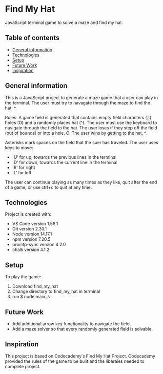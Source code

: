 # Find My Hat
JavaScript terminal game to solve a maze and find my hat. 

## Table of contents
* [General information](#general-information)
* [Technologies](#technologies)
* [Setup](#setup)
* [Future Work](#future-work)
* [Inspiration](#inspiration)

## General information
This is a JavaScript project to generate a maze game that a user can play in the terminal. The user must try to navagate through the maze to find the hat, ^.

Rules: A game field is generated that contains empty field characters (░) holes (O) and a randomly places hat (^). The user must use the keyboard to navigate through the field to the hat. The user loses if they step off the field (out of bounds) or into a hole, O. The user wins by getting to the hat, ^. 

Asterisks mark spaces on the field that the suer has traveled. The user uses keys to move:
* 'U' for up, towards the previous lines in the terminal
* 'D' for down, towards the current line in the terminal 
* 'R' for right
* 'L' for left

The user can continue playing as many times as they like, quit after the end of a game, or use ctrl+c to quit at any time.

## Technologies
Project is created with:
* VS Code version 1.58.1
* Git version 2.30.1
* Node version 14.17.1
* npm version 7.20.5 
* promtp-sync version 4.2.0
* chalk version 4.1.2

## Setup
To play the game:
1. Download find_my_hat
2. Change directory to find_my_hat in terminal  
3. run $ node main.js

## Future Work 
* Add additional arrow key functionality to navigate the field.
* Add a maze solver so that every randomly generated field is solvable. 

## Inspiration 
This project is based on Codecademy's Find My Hat Project. Codecademy provided the rules of the game to be built and the libaraies needed to complete project.
